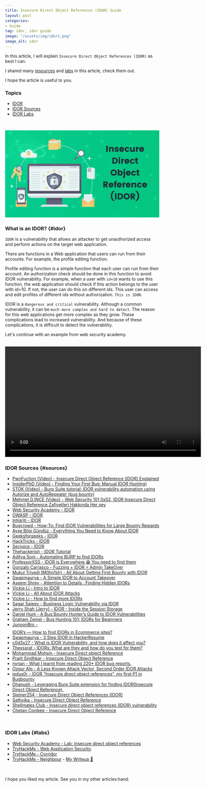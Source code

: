 ```yaml
---
title: Insecure Direct Object References (IDOR) Guide
layout: post
categories:
- Guide
tag: idor, idor guide
image: "/assets/img/idor1.png"
image_alt: idor
---
```


In this article, I will explain `Insecure Direct Object References (IDOR)` as best I can.

I shared many [resources](#sources) and [labs](#labs) in this article, check them out. 

I hope the article is useful to you. 


### Topics

- [IDOR](#idor) <br>
- [IDOR Sources](#sources) <br>
- [IDOR Labs](#labs) <br>



<br>

![sqli](/assets/video/idor-guide/idor.png)

### What is an IDOR? {#idor}

`IDOR` is a vulnerability that allows an attacker to get unauthorized access and perform actions on the target web application.

There are functions in a Web application that users can run from their accounts. For example, the profile editing function. 

Profile editing function is a simple function that each user can run from their account. An authorization check should be done in this function to avoid IDOR vulnerability. For example, when a user with `id=10` wants to use this function, the web application should check if this action belongs to the user with id=10. If not, the user can do this on different ids. This user can access and edit profiles of different ids without authorization. `This is IDOR`.


IDOR is a `dangerous and critical` vulnerability. Although a common vulnerability, it can be `much more complex and hard to detect`. The reason for this web applications get more complex as they grow. These complications lead to increased vulnerability. And because of these complications, it is difficult to detect the vulnerability.

Let's continue with an example from web security academy.

<br>

<video width="640" height="360" controls>
  <source src="/assets/video/idor-guide/IDOR.mp4" type="video/mp4">
</video>


<br>

### IDOR Sources {#sources}

- [PwnFuction (Video) - Insecure Direct Object Reference (IDOR) Explained](https://www.youtube.com/watch?v=rloqMGcPMkI)
- [InsiderPhD (Video) - Finding Your First Bug: Manual IDOR Hunting)](https://www.youtube.com/watch?v=gINAtzdccts)
- [STÖK (Video) - Burp Suite tutorial: IDOR vulnerability automation using Autorize and AutoRepeater (bug bounty)](https://www.youtube.com/watch?v=3K1-a7dnA60&t=260s)
- [Mehmet D.INCE (Video) - Web Security 101 0x02, IDOR Insecure Direct Object Reference Zafiyetleri Hakkında Her şey](https://youtu.be/TsJ2XPuGe1k)
- [Web Security Academy - IDOR](https://portswigger.net/web-security/access-control/idor)
- [OWASP - IDOR](https://owasp.org/www-project-web-security-testing-guide/latest/4-Web_Application_Security_Testing/05-Authorization_Testing/04-Testing_for_Insecure_Direct_Object_References)
- [Intigriti - IDOR](https://blog.intigriti.com/hackademy/idor/)
- [Bugcrowd - How-To: Find IDOR Vulnerabilities for Large Bounty Rewards](https://www.bugcrowd.com/blog/how-to-find-idor-insecure-direct-object-reference-vulnerabilities-for-large-bounty-rewards/)
- [Ayşe Bilgi Gündüz - Everything You Need to Know About IDOR](https://medium.com/@aysebilgegunduz/everything-you-need-to-know-about-idor-insecure-direct-object-references-375f83e03a87)
- [Geeksforgeeks - IDOR](https://www.geeksforgeeks.org/insecure-direct-object-reference-idor-vulnerability/?ref=gcse)
- [HackTricks - IDOR](https://book.hacktricks.xyz/pentesting-web/idor)
- [Secjuice - IDOR ](https://www.secjuice.com/idor-insecure-direct-object-reference-definition/)
- [Thehackerish - IDOR Tutorial](https://thehackerish.com/idor-tutorial-hands-on-owasp-top-10-training/)
- [Aditya Soni - Automating BURP to find IDORs](https://medium.com/cyberverse/automating-burp-to-find-idors-2b3dbe9fa0b8)
- [ProfessorXSS - IDOR is Everywhere 😁 You need to find them](https://cyberweapons.medium.com/idor-is-everywhere-you-need-to-find-them-3ed12435c9de)
- [Gonzalo Carrasco - Fuzzing + IDOR = Admin TakeOver](https://medium.com/@gonzalocarrascosec/fuzzing-idor-admin-takeover-5343bb8f436e)
- [Mukul Trivedi (M0hn1sh) - All About Getting First Bounty with IDOR](https://infosecwriteups.com/all-about-getting-first-bounty-with-idor-849db2828c8)
- [Swapmaurya - A Simple IDOR to Account Takeover](https://medium.com/@swapmaurya20/a-simple-idor-to-account-takeover-88b8a1d2ec24)
- [Aseem Shrey - Attention to Details : Finding Hidden IDORs](https://aseem-shrey.medium.com/attention-to-details-a-curious-case-of-multiple-idors-5a4417ba8848)
- [Vickie Li - Intro to IDOR](https://vickieli.medium.com/intro-to-idor-9048453a3e5d)
- [Vickie Li - All About IDOR Attacks](https://betterprogramming.pub/all-about-idor-attacks-64c4203b518e)
- [Vickie Li - How to find more IDORs](https://vickieli.medium.com/how-to-find-more-idors-ae2db67c9489)
- [Sagar Sajeev - Business Logic Vulnerability via IDOR](https://sagarsajeev.medium.com/business-logic-vulnerability-via-idor-6d510f1caea9)
- [Jerry Shah (Jerry) - IDOR - Inside the Session Storage](https://shahjerry33.medium.com/idor-inside-the-session-storage-88af485fc899)
- [Daniel Hunt - A Bug Bounty Hunter’s Guide to IDOR Vulnerabilities](https://medium.com/techiepedia/an-bug-bounty-hunters-guide-to-idor-vulnerabilities-27012bbccd7)
- [Graham Zemel - Bug Hunting 101: IDORs for Beginners](https://thegrayarea.tech/bug-hunting-101-idors-for-beginners-40a43f7055ea)
- [JunoonBro - $$$$ IDOR’s — How to find IDORs in Ecommerce sites?](https://junoonbro.medium.com/idors-how-to-find-idors-in-ecommerce-sites-d112bd946fcf)
- [Swapmaurya - 3 Step IDOR in HackerResume](https://medium.com/@swapmaurya20/3-step-idor-in-hackerresume-a365f2632996)
- [c0d3x27 - What is IDOR Vulnerability, and how does it affect you?](https://infosecwriteups.com/what-is-idor-vulnerability-and-how-does-it-affect-you-85431d10f8fb)
- [Thexssrat - IDORs: What are they and how do you test for them?](https://thexssrat.medium.com/idors-what-are-they-and-how-do-you-test-for-them-885c9df4af36)
- [Mohammad Mohsin - Insecure Direct object Reference](https://ms-official5878.medium.com/insecure-direct-object-reference-6cbe6dc2f47e)
- [Prajit Sindhkar - Insecure Direct Object Reference](https://sapt.medium.com/insecure-direct-object-reference-cyber-sapiens-internship-task-18-986a5824c797)
- [nynan - What I learnt from reading 220* IDOR bug reports.](https://medium.com/@nynan/what-i-learnt-from-reading-220-idor-bug-reports-6efbea44db7)
- [Ozgur Alp - A Less Known Attack Vector, Second Order IDOR Attacks](https://ozguralp.medium.com/a-less-known-attack-vector-second-order-idor-attacks-14468009781a)
- [jedus0r - IDOR “Insecure direct object references”, my first P1 in Bugbounty](https://medium.com/@jedus0r/idor-insecure-direct-object-references-my-first-p1-in-bugbounty-fb01f50e25df)
- [Dhanush - Leveraging Burp Suite extension for finding IDOR(Insecure Direct Object Reference).](https://infosecwriteups.com/leveraging-burp-suite-extension-for-finding-idor-insecure-direct-object-reference-2653f9b89fd4)
- [Steiner254 - Insecure Direct Object References (IDOR)](https://medium.com/@Steiner254/insecure-direct-object-references-idor-16bf0b981b90)
- [Sathvika - Insecure Direct Object Reference](https://medium.com/@sathvika03/insecure-direct-object-reference-2506ecd37a83)
- [Shellmates Club - Insecure direct object references (IDOR) vulnerability](https://shellmates.medium.com/insecure-direct-object-references-idor-vulnerability-aa48ad99b8c8)
- [Chetan Conikee - Insecure Direct Object Reference](https://chetan-conikee.medium.com/insecure-direct-object-reference-c33bb851da05)


<br>

### IDOR Labs {#labs}

- [Web Security Academy - Lab: Insecure direct object references](https://portswigger.net/web-security/access-control/lab-insecure-direct-object-references)
- [TryHackMe - Web Application Security](https://tryhackme.com/room/introwebapplicationsecurity)
- [TryHackMe - Corridor](https://tryhackme.com/room/corridor)
- [TryHackMe - Neighbour](https://tryhackme.com/room/neighbour) - [My Writeup :punch:](https://mr0wido.github.io/tryhackme-neighbour/)


<br>
<br>
I hope you liked my article. See you in my other articles:hand:
